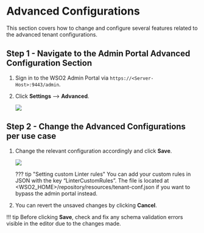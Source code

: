 # Advanced Configurations

This section covers how to change and configure several features related to the advanced tenant configurations.

## Step 1 - Navigate to the Admin Portal Advanced Configuration Section

1.  Sign in to the WSO2 Admin Portal via `https://<Server-Host>:9443/admin`.
2.  Click **Settings** --> **Advanced**.

    <a href="{{base_path}}/assets/img/administer/advanced-config-browse.png"><img src="{{base_path}}/assets/img/administer/advanced-config-browse.png"/></a>
    
## Step 2 - Change the Advanced Configurations per use case

1. Change the relevant configuration accordingly and click **Save**.

    <a href="{{base_path}}/assets/img/administer/advanced-config-save.png"><img src="{{base_path}}/assets/img/administer/advanced-config-save.png"/></a>

    ??? tip "Setting custom Linter rules"
        You can add your custom rules in JSON with the key “LinterCustomRules”. The file is located at <WSO2_HOME>/repository/resources/tenant-conf.json if you want to bypass the admin portal instead. 
    

2.  You can revert the unsaved changes by clicking **Cancel**.

!!! tip
    Before clicking **Save**, check and fix any schema validation errors visible in the editor due to the changes made.
